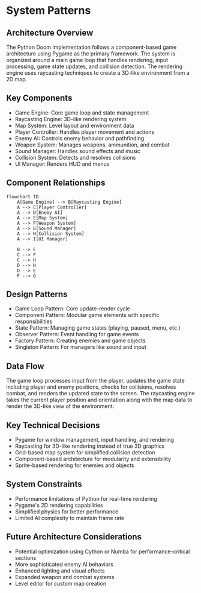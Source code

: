 # System Patterns

## Architecture Overview
The Python Doom implementation follows a component-based game architecture using Pygame as the primary framework. The system is organized around a main game loop that handles rendering, input processing, game state updates, and collision detection. The rendering engine uses raycasting techniques to create a 3D-like environment from a 2D map.

## Key Components
- Game Engine: Core game loop and state management
- Raycasting Engine: 3D-like rendering system
- Map System: Level layout and environment data
- Player Controller: Handles player movement and actions
- Enemy AI: Controls enemy behavior and pathfinding
- Weapon System: Manages weapons, ammunition, and combat
- Sound Manager: Handles sound effects and music
- Collision System: Detects and resolves collisions
- UI Manager: Renders HUD and menus

## Component Relationships
```mermaid
flowchart TD
    A[Game Engine] --> B[Raycasting Engine]
    A --> C[Player Controller]
    A --> D[Enemy AI]
    A --> E[Map System]
    A --> F[Weapon System]
    A --> G[Sound Manager]
    A --> H[Collision System]
    A --> I[UI Manager]
    
    B --> E
    C --> F
    C --> H
    D --> H
    D --> E
    F --> G
```

## Design Patterns
- Game Loop Pattern: Core update-render cycle
- Component Pattern: Modular game elements with specific responsibilities
- State Pattern: Managing game states (playing, paused, menu, etc.)
- Observer Pattern: Event handling for game events
- Factory Pattern: Creating enemies and game objects
- Singleton Pattern: For managers like sound and input

## Data Flow
The game loop processes input from the player, updates the game state including player and enemy positions, checks for collisions, resolves combat, and renders the updated state to the screen. The raycasting engine takes the current player position and orientation along with the map data to render the 3D-like view of the environment.

## Key Technical Decisions
- Pygame for window management, input handling, and rendering
- Raycasting for 3D-like rendering instead of true 3D graphics
- Grid-based map system for simplified collision detection
- Component-based architecture for modularity and extensibility
- Sprite-based rendering for enemies and objects

## System Constraints
- Performance limitations of Python for real-time rendering
- Pygame's 2D rendering capabilities
- Simplified physics for better performance
- Limited AI complexity to maintain frame rate

## Future Architecture Considerations
- Potential optimization using Cython or Numba for performance-critical sections
- More sophisticated enemy AI behaviors
- Enhanced lighting and visual effects
- Expanded weapon and combat systems
- Level editor for custom map creation
